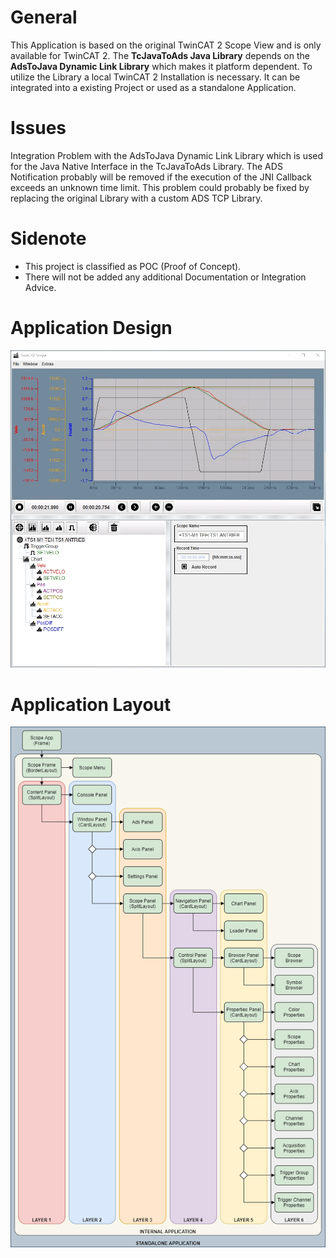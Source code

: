 # General
This Application is based on the original TwinCAT 2 Scope View and is only available for TwinCAT 2. The **TcJavaToAds Java Library** depends on the **AdsToJava Dynamic Link Library** which makes it platform dependent. To utilize the Library a local TwinCAT 2 Installation is necessary. It can be integrated into a existing Project or used as a standalone Application.

# Issues
Integration Problem with the AdsToJava Dynamic Link Library which is used for the Java Native Interface in the TcJavaToAds Library. The ADS Notification probably will be removed if the execution of the JNI Callback exceeds an unknown time limit. This problem could probably be fixed by replacing the original Library with a custom ADS TCP Library.

# Sidenote
- This project is classified as POC (Proof of Concept).
- There will not be added any additional Documentation or Integration Advice.

# Application Design
![Preview](doc/scope.jpg)

# Application Layout
![Layout](doc/layout.png)
